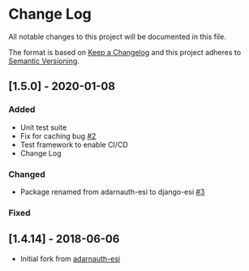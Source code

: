 # Change Log

All notable changes to this project will be documented in this file.

The format is based on [Keep a Changelog](http://keepachangelog.com/)
and this project adheres to [Semantic Versioning](http://semver.org/).

## [1.5.0] - 2020-01-08

### Added

- Unit test suite
- Fix for caching bug [#2](https://gitlab.com/allianceauth/django-esi/issues/2)
- Test framework to enable CI/CD
- Change Log

### Changed

- Package renamed from adarnauth-esi to django-esi [#3](https://gitlab.com/allianceauth/django-esi/issues/3)

### Fixed

## [1.4.14] - 2018-06-06

- Initial fork from [adarnauth-esi](https://gitlab.com/Adarnof/adarnauth-esi)
